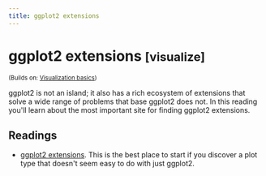 ```yaml
---
title: ggplot2 extensions
---
```


<!-- Generated automatically from ggplot2-exts.yml. Do not edit by hand -->

# ggplot2 extensions <small class='visualize'>[visualize]</small>
<small>(Builds on: [Visualization basics](vis-basics.md))</small>

ggplot2 is not an island; it also has a rich ecosystem of extensions that
solve a wide range of problems that base ggplot2 does not. In this reading
you'll learn about the most important site for finding ggplot2 extensions.

## Readings

  * [ggplot2 extensions](https://exts.ggplot2.tidyverse.org).
    This is the best place to start if you discover a plot type that doesn't
    seem easy to do with just ggplot2.


